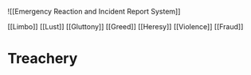 ![[Emergency Reaction and Incident Report System]]

[[Limbo]]
[[Lust]]
[[Gluttony]]
[[Greed]]
[[Heresy]]
[[Violence]]
[[Fraud]]
# Treachery